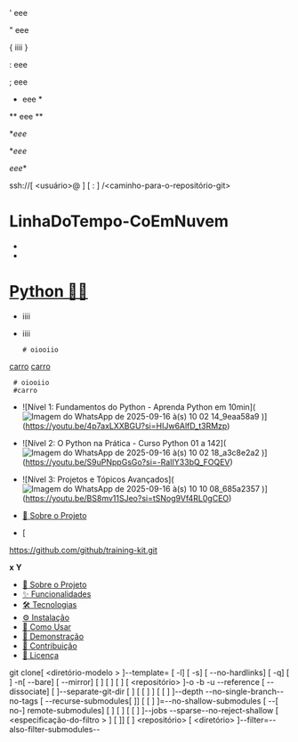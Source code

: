 ' eee

" eee

{ iiii }

: eee

; eee

* eee *
  
** eee **

  **eee*

**eee*

  *eee**



ssh://[ <usuário>@ ] <host> [ :<porta> ] /<caminho-para-o-repositório-git>



















# LinhaDoTempo-CoEmNuvem
+ 
+ 
# [Python 👨‍💻​](#-sobre-o-projeto)
- iiii
+ iiii


      # oiooiio

[carro](#-sobre-o-projeto)
[carro](#-carro)

     # oiooiio
     #carro

- ![Nível 1: Fundamentos do Python - Aprenda Python em 10min](![Imagem do WhatsApp de 2025-09-16 à(s) 10 02 14_9eaa58a9](https://github.com/user-attachments/assets/8a6663a9-8f8a-4182-9dce-942d596936d7)
)](https://youtu.be/4p7axLXXBGU?si=HIJw6AlfD_t3RMzp) 

- ![Nível 2: O Python na Prática - Curso Python 01 a 142](![Imagem do WhatsApp de 2025-09-16 à(s) 10 02 18_a3c8e2a2](https://github.com/user-attachments/assets/be759371-76ca-425b-8798-960198949437)
)](https://youtu.be/S9uPNppGsGo?si=-RaIIY33bQ_FOQEV)

- ![Nível 3: Projetos e Tópicos Avançados](![Imagem do WhatsApp de 2025-09-16 à(s) 10 10 08_685a2357](https://github.com/user-attachments/assets/5df51f05-c884-4183-bb90-beb751137938)
)](https://youtu.be/BS8mv11SJeo?si=tSNog9Vf4RL0gCEO)

- [📌 Sobre o Projeto](#-sobre-o-projeto)
- [




https://github.com/github/training-kit.git




**x**
**Y**


- [📌 Sobre o Projeto](#-sobre-o-projeto)
- [✨ Funcionalidades](#-funcionalidades)
- [🛠️ Tecnologias](#️-tecnologias)
- [⚙️ Instalação](#️-instalação)
- [🚀 Como Usar](#-como-usar)
- [📸 Demonstração](#-demonstração)
- [🤝 Contribuição](#-contribuição)
- [📄 Licença](#-licença)


git clone[ <diretório-modelo > ]--template=
	  [ -l] [ -s] [ --no-hardlinks] [ -q] [ ] -n[ --bare] [ --mirror]
	  [ <nome> ] [ <nome> ] [ <pacote de upload> ] [ <repositório> ]-o -b -u --reference 
	  [ --dissociate] [ <git-dir> ]--separate-git-dir 
	  [ <profundidade> ] [ [ ] ] [ [ ] ]--depth --no-single-branch--no-tags
	  [ --recurse-submodules[ <pathspec> ]] [ [ ] ]=--no-shallow-submodules
	  [ --[ no-] remote-submodules] [ <n> ] [ ] [ [ ] ]--jobs --sparse--no-reject-shallow
	  [ <especificação-do-filtro > ] [ ]] [ ] <repositório> 
	  [ <diretório> ]--filter=--also-filter-submodules--
   
